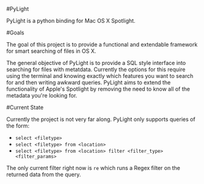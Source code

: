 #PyLight

PyLight is a python binding for Mac OS X Spotlight.

#Goals

The goal of this project is to provide a functional and extendable framework for smart searching of files in OS X.


The general objective of PyLight is to provide a SQL style interface into searching for files with metatdata. Currently the options for this require using the terminal and knowing exactly which features you want to search for and then writing awkward queries. PyLight aims to extend the functionality of Apple's Spotlight by removing the need to know all of the metadata you're looking for. 

#Current State

Currently the project is not very far along. PyLight only supports queries of the form:

* `select <filetype>`
* `select <filetype> from <location>`
* `select <filetype> from <location> filter <filter_type> <filter_params>`

The only current filter right now is `re` which runs a Regex filter on the returned data from the query.